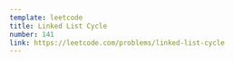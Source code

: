 ```yaml
---
template: leetcode
title: Linked List Cycle
number: 141
link: https://leetcode.com/problems/linked-list-cycle
---
```

